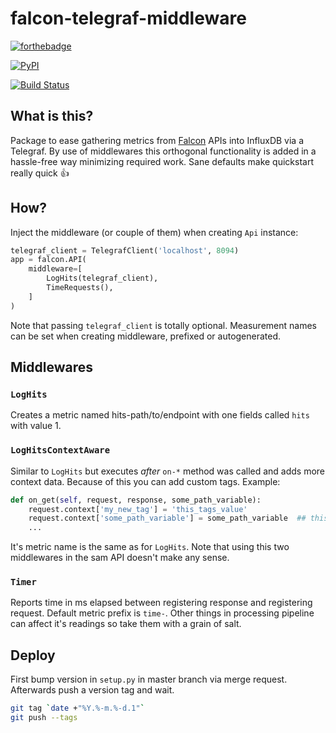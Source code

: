 # falcon-telegraf-middleware

[![forthebadge](https://forthebadge.com/images/badges/no-ragrets.svg)](https://forthebadge.com)

[![PyPI](https://img.shields.io/pypi/v/falcon-telegraf-middleware.svg?style=for-the-badge)](https://pypi.org/project/falcon-telegraf-middleware/)

[![Build Status](https://travis-ci.org/Webinterpret/falcon-telegraf-middleware.svg?branch=master)](https://travis-ci.org/Webinterpret/falcon-telegraf-middleware)

## What is this?

Package to ease gathering metrics from [Falcon](http://falcon.readthedocs.io/) APIs into InfluxDB via a Telegraf.
By use of middlewares this orthogonal functionality is added in a hassle-free way minimizing required work. Sane defaults make quickstart really quick 👍

## How?
Inject the middleware (or couple of them) when creating `Api` instance:

```python
telegraf_client = TelegrafClient('localhost', 8094)
app = falcon.API(
    middleware=[
        LogHits(telegraf_client),
        TimeRequests(),
    ]
)
```

Note that passing `telegraf_client` is totally optional.
Measurement names can be set when creating middleware, prefixed or autogenerated.

## Middlewares
### `LogHits`
Creates a metric named hits-path/to/endpoint with one fields called `hits` with value 1.
### `LogHitsContextAware`
Similar to `LogHits` but executes *after* `on-*` method was called and adds more context data. Because of this you can add custom tags.
Example:
```python
def on_get(self, request, response, some_path_variable):
    request.context['my_new_tag'] = 'this_tags_value'
    request.context['some_path_variable'] = some_path_variable  ## this is unnecessary - it's logged by middleware
    ...
```
It's metric name is the same as for `LogHits`.
Note that using this two middlewares in the sam API doesn't make any sense.
### `Timer`
Reports time in ms elapsed between registering response and registering request. Default metric prefix is `time-`.
Other things in processing pipeline can affect it's readings so take them with a grain of salt.
## Deploy
First bump version in `setup.py` in master branch via merge request. Afterwards push a version tag and wait.

```bash
git tag `date +"%Y.%-m.%-d.1"`
git push --tags
```

